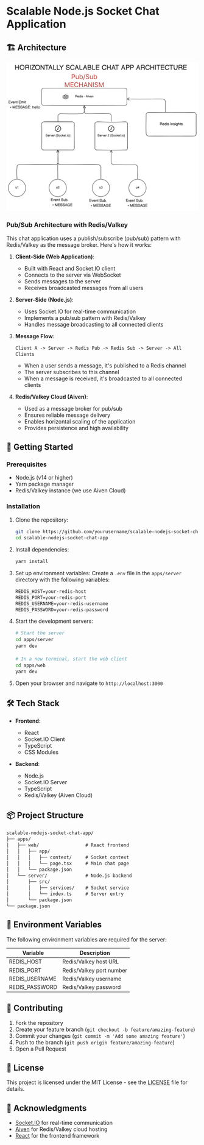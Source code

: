 # Scalable Node.js Socket Chat Application

## 🏗️ Architecture
[![Architecture](architecture.png)](architecture.png)

### Pub/Sub Architecture with Redis/Valkey
This chat application uses a publish/subscribe (pub/sub) pattern with Redis/Valkey as the message broker. Here's how it works:

1. **Client-Side (Web Application)**:
   - Built with React and Socket.IO client
   - Connects to the server via WebSocket
   - Sends messages to the server
   - Receives broadcasted messages from all users

2. **Server-Side (Node.js)**:
   - Uses Socket.IO for real-time communication
   - Implements a pub/sub pattern with Redis/Valkey
   - Handles message broadcasting to all connected clients

3. **Message Flow**:
   ```
   Client A -> Server -> Redis Pub -> Redis Sub -> Server -> All Clients
   ```
   - When a user sends a message, it's published to a Redis channel
   - The server subscribes to this channel
   - When a message is received, it's broadcasted to all connected clients

4. **Redis/Valkey Cloud (Aiven)**:
   - Used as a message broker for pub/sub
   - Ensures reliable message delivery
   - Enables horizontal scaling of the application
   - Provides persistence and high availability

## 🚀 Getting Started

### Prerequisites
- Node.js (v14 or higher)
- Yarn package manager
- Redis/Valkey instance (we use Aiven Cloud)

### Installation

1. Clone the repository:
   ```bash
   git clone https://github.com/yourusername/scalable-nodejs-socket-chat-app.git
   cd scalable-nodejs-socket-chat-app
   ```

2. Install dependencies:
   ```bash
   yarn install
   ```

3. Set up environment variables:
   Create a `.env` file in the `apps/server` directory with the following variables:
   ```
   REDIS_HOST=your-redis-host
   REDIS_PORT=your-redis-port
   REDIS_USERNAME=your-redis-username
   REDIS_PASSWORD=your-redis-password
   ```

4. Start the development servers:
   ```bash
   # Start the server
   cd apps/server
   yarn dev

   # In a new terminal, start the web client
   cd apps/web
   yarn dev
   ```

5. Open your browser and navigate to `http://localhost:3000`

## 🛠️ Tech Stack

- **Frontend**:
  - React
  - Socket.IO Client
  - TypeScript
  - CSS Modules

- **Backend**:
  - Node.js
  - Socket.IO Server
  - TypeScript
  - Redis/Valkey (Aiven Cloud)

## 📦 Project Structure

```
scalable-nodejs-socket-chat-app/
├── apps/
│   ├── web/                 # React frontend
│   │   ├── app/
│   │   │   ├── context/     # Socket context
│   │   │   └── page.tsx     # Main chat page
│   │   └── package.json
│   └── server/              # Node.js backend
│       ├── src/
│       │   ├── services/    # Socket service
│       │   └── index.ts     # Server entry
│       └── package.json
└── package.json
```

## 🔧 Environment Variables

The following environment variables are required for the server:

| Variable | Description |
|----------|-------------|
| REDIS_HOST | Redis/Valkey host URL |
| REDIS_PORT | Redis/Valkey port number |
| REDIS_USERNAME | Redis/Valkey username |
| REDIS_PASSWORD | Redis/Valkey password |

## 🤝 Contributing

1. Fork the repository
2. Create your feature branch (`git checkout -b feature/amazing-feature`)
3. Commit your changes (`git commit -m 'Add some amazing feature'`)
4. Push to the branch (`git push origin feature/amazing-feature`)
5. Open a Pull Request

## 📝 License

This project is licensed under the MIT License - see the [LICENSE](LICENSE) file for details.

## 🙏 Acknowledgments

- [Socket.IO](https://socket.io/) for real-time communication
- [Aiven](https://aiven.io/) for Redis/Valkey cloud hosting
- [React](https://reactjs.org/) for the frontend framework
